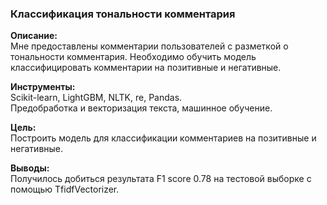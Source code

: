 ### Классификация тональности комментария  
**Описание:**  
Мне предоставлены комментарии пользователей с разметкой о тональности комментария. Необходимо обучить модель классифицировать комментарии на позитивные и негативные.
  
**Инструменты:**  
Scikit-learn, LightGBM, NLTK, re, Pandas.  
Предобработка и векторизация текста, машинное обучение.

**Цель:**  
Построить модель для классификации комментариев на позитивные и негативные.

**Выводы:**  
Получилось добиться результата F1 score 0.78 на тестовой выборке с помощью TfidfVectorizer.
